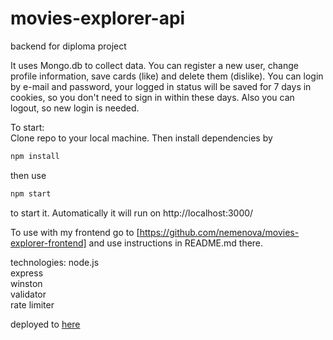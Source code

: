 # movies-explorer-api
backend for diploma project  

It uses Mongo.db to collect data. You can register a new user, change profile information, save cards (like) and delete them (dislike). You can login by e-mail and password, your logged in status will be saved for 7 days in cookies, so you don't need to sign in within these days. Also you can logout, so new login is needed.

To start:    
Clone repo to your local machine. Then install dependencies by
```javascript
npm install
``` 
then use
```javascript
npm start
``` 
to start it. Automatically it will run on http://localhost:3000/   

To use with my frontend go to [https://github.com/nemenova/movies-explorer-frontend] and use instructions in README.md there.  

technologies:
node.js   
express   
winston   
validator   
rate limiter  

deployed to 
[here](https://backend.nemenova.nomoredomains.club "VM is located at Yandex.Cloud")  

